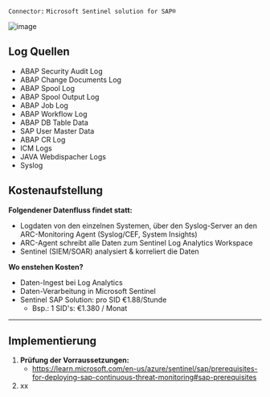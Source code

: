 `Connector:` `Microsoft Sentinel solution for SAP®`

![image](https://github.com/socGPT/msft-sentinel-pilot/assets/73879930/7a7194cd-ca54-4a36-88bc-a6467cd38d4e)

## Log Quellen

- ABAP Security Audit Log
- ABAP Change Documents Log
- ABAP Spool Log
- ABAP Spool Output Log
- ABAP Job Log
- ABAP Workflow Log
- ABAP DB Table Data
- SAP User Master Data
- ABAP CR Log
- ICM Logs
- JAVA Webdispacher Logs
- Syslog

## Kostenaufstellung

**Folgendener Datenfluss findet statt:**

- Logdaten von den einzelnen Systemen, über den Syslog-Server an den ARC-Monitoring Agent (Syslog/CEF, System Insights)
- ARC-Agent schreibt alle Daten zum Sentinel Log Analytics Workspace
- Sentinel (SIEM/SOAR) analysiert & korreliert die Daten

**Wo enstehen Kosten?**

- Daten-Ingest bei Log Analytics
- Daten-Verarbeitung in Microsoft Sentinel
- Sentinel SAP Solution: pro SID €1.88/Stunde
  - Bsp.: 1 SID's: €1.380 / Monat

---

## Implementierung

1. **Prüfung der Vorraussetzungen:**
   - https://learn.microsoft.com/en-us/azure/sentinel/sap/prerequisites-for-deploying-sap-continuous-threat-monitoring#sap-prerequisites
3. xx
